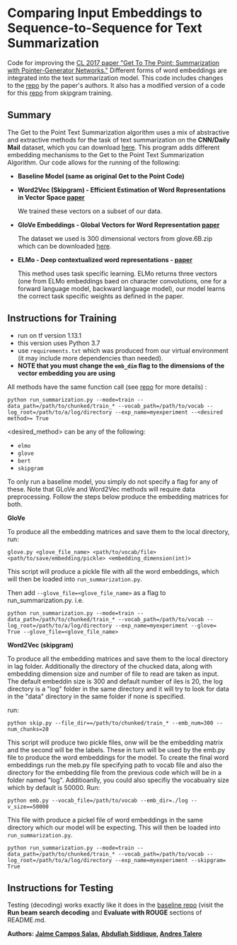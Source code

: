 # Comparing Input Embeddings to Sequence-to-Sequence for Text Summarization
Code for improving the [CL 2017 paper "Get To The Point: Summarization with Pointer-Generator Networks."](https://arxiv.org/abs/1704.04368) Different forms of word embeddings are integrated into the text summarization model. This code includes changes to the [repo](https://github.com/abisee/pointer-generator) by the paper's authors. It also has a modified version of a code for this [repo](https://github.com/tensorflow/tensorflow/blob/master/tensorflow/examples/tutorials/word2vec/word2vec_basic.py) from skipgram training.

## Summary
The Get to the Point Text Summarization algorithm uses a mix of abstractive and extractive methods for the task of text summarization on the **CNN/Daily Mail** dataset, which you can download [here](https://github.com/abisee/cnn-dailymail). This program adds different embedding mechanisms to the Get to the Point Text Summarization Algorithm. Our code allows for the running of the following:
* **Baseline Model (same as original Get to the Point Code)**
* **Word2Vec (Skipgram) - Efficient Estimation of Word Representations in Vector Space [paper](https://arxiv.org/abs/1301.3781)**

	We trained these vectors on a subset of our data. 

* **GloVe Embeddings - Global Vectors for Word Representation [paper](https://nlp.stanford.edu/projects/glove/)**

	The dataset we used is 300 dimensional vectors from glove.6B.zip which can be downloaded [here](https://nlp.stanford.edu/projects/glove/). 

* **ELMo - Deep contextualized word representations - [paper](https://arxiv.org/abs/1802.05365)** 

	This method uses task specific learning. ELMo returns three vectors (one from ELMo embeddings baed on character convolutions, one for a forward language model, backward language model), our model learns the correct task specific weights as defined in the paper.

## Instructions for Training
* run on tf version 1.13.1 
* this version uses Python 3.7
* use ```requirements.txt``` which was produced from our virtual environment (it may include more dependencies than needed).
* **NOTE that you must change the ```emb_dim``` flag to the dimensions of the vector embedding you are using**

All methods have the same function call (see [repo](https://github.com/abisee/pointer-generator) for more details) :

```
python run_summarization.py --mode=train --data_path=/path/to/chunked/train_* --vocab_path=/path/to/vocab --log_root=/path/to/a/log/directory --exp_name=myexperiment --<desired method>= True
```

<desired_method> can be any of the following:
* ```elmo```
* ```glove```
* ```bert```
* ```skipgram```

To only run a baseline model, you simply do not specify a flag for any of these. Note that GLoVe and Word2Vec methods will require data preprocessing. Follow the steps below produce the embedding matrices for both.

**GloVe**

To produce all the embedding matrices and save them to the local directory, run: 

```glove.py <glove_file_name> <path/to/vocab/file> <path/to/save/embedding/pickle> <embedding_dimension(int)>```

This script will produce a pickle file with all the word embeddings, which will then be loaded into ```run_summarization.py```.

Then add ```--glove_file=<glove_file_name>``` as a flag to run_summarization.py. i.e.

```
python run_summarization.py --mode=train --data_path=/path/to/chunked/train_* --vocab_path=/path/to/vocab --log_root=/path/to/a/log/directory --exp_name=myexperiment --glove= True --glove_file=<glove_file_name>
```
**Word2Vec (skipgram)**

To produce all the embedding matrices and save them to the local directory in lag folder. Additionally the directory of the chucked data, along with embedding dimension size and number of file to read are taken as input. The default embeddin size is 300 and default number of iles is 20, the log directory is a "log" folder in the same directory and it will try to look for data in the "data" directory in the same folder if none is specified.

run: 

```python skip.py --file_dir==/path/to/chunked/train_* --emb_num=300 --num_chunks=20```

This script will produce two pickle files, onw will be the embedding matrix and the second will be the labels. These in turn will be used by the emb.py file to produce the word embeddings for the model. To create the final word embeddings run the meb.py file specifying path to vocab file and also the directory for the embedding file from the previous code which will be in a folder named "log". Additioanlly, you could also specifiy the vocabualry size which by default is 50000. Run:

```python emb.py --vocab_file=/path/to/vocab --emb_dir=./log --v_size==50000```

This file with produce a pickel file of word embeddings in the same directory which our model will be expecting. This will then be loaded into ```run_summarization.py```.

```
python run_summarization.py --mode=train --data_path=/path/to/chunked/train_* --vocab_path=/path/to/vocab --log_root=/path/to/a/log/directory --exp_name=myexperiment --skipgram= True
```

## Instructions for Testing
Testing (decoding) works exactly like it does in the [baseline repo](https://github.com/abisee/pointer-generator) (visit the **Run beam search decoding** and **Evaluate with ROUGE** sections of README.md.

**Authors: [Jaime Campos Salas](https://github.com/jcoeus), [Abdullah Siddique](https://github.com/s-abdullah), [Andres Talero](https://github.com/atalero)**
